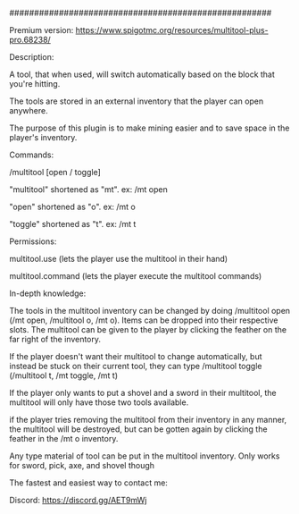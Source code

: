 #####################################################

Premium version:
https://www.spigotmc.org/resources/multitool-plus-pro.68238/

Description:

A tool, that when used, will switch automatically based on the block that you're hitting.

The tools are stored in an external inventory that the player can open anywhere.

The purpose of this plugin is to make mining easier and to save space in the player's inventory.

Commands:

/multitool [open / toggle]

"multitool" shortened as "mt". ex: /mt open

"open" shortened as "o". ex: /mt o

"toggle" shortened as "t". ex: /mt t

Permissions:

multitool.use (lets the player use the multitool in their hand)

multitool.command (lets the player execute the multitool commands)

In-depth knowledge:

The tools in the multitool inventory can be changed by doing /multitool open (/mt open, /multitool o, /mt o). Items can be dropped into their respective slots. The multitool can be given to the player by clicking the feather on the far right of the inventory.

If the player doesn't want their multitool to change automatically, but instead be stuck on their current tool, they can type /multitool toggle (/multitool t, /mt toggle, /mt t)

If the player only wants to put a shovel and a sword in their multitool, the multitool will only have those two tools available.

if the player tries removing the multitool from their inventory in any manner, the multitool will be destroyed, but can be gotten again by clicking the feather in the /mt o inventory.

Any type material of tool can be put in the multitool inventory. Only works for sword, pick, axe, and shovel though

The fastest and easiest way to contact me:

Discord: https://discord.gg/AET9mWj
